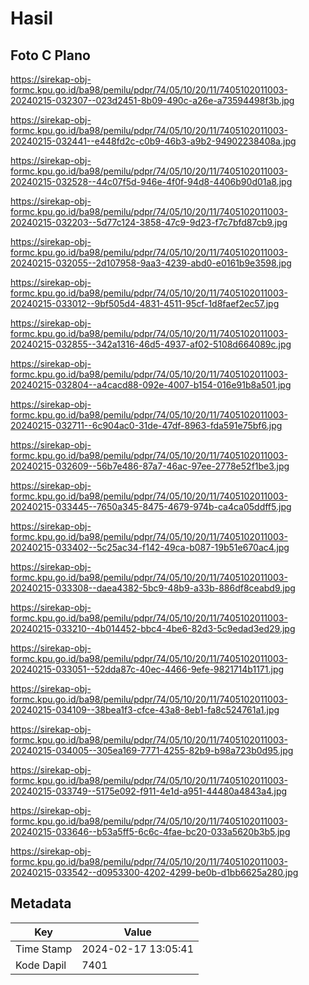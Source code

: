 # Hasil

## Foto C Plano

https://sirekap-obj-formc.kpu.go.id/ba98/pemilu/pdpr/74/05/10/20/11/7405102011003-20240215-032307--023d2451-8b09-490c-a26e-a73594498f3b.jpg

https://sirekap-obj-formc.kpu.go.id/ba98/pemilu/pdpr/74/05/10/20/11/7405102011003-20240215-032441--e448fd2c-c0b9-46b3-a9b2-94902238408a.jpg

https://sirekap-obj-formc.kpu.go.id/ba98/pemilu/pdpr/74/05/10/20/11/7405102011003-20240215-032528--44c07f5d-946e-4f0f-94d8-4406b90d01a8.jpg

https://sirekap-obj-formc.kpu.go.id/ba98/pemilu/pdpr/74/05/10/20/11/7405102011003-20240215-032203--5d77c124-3858-47c9-9d23-f7c7bfd87cb9.jpg

https://sirekap-obj-formc.kpu.go.id/ba98/pemilu/pdpr/74/05/10/20/11/7405102011003-20240215-032055--2d107958-9aa3-4239-abd0-e0161b9e3598.jpg

https://sirekap-obj-formc.kpu.go.id/ba98/pemilu/pdpr/74/05/10/20/11/7405102011003-20240215-033012--9bf505d4-4831-4511-95cf-1d8faef2ec57.jpg

https://sirekap-obj-formc.kpu.go.id/ba98/pemilu/pdpr/74/05/10/20/11/7405102011003-20240215-032855--342a1316-46d5-4937-af02-5108d664089c.jpg

https://sirekap-obj-formc.kpu.go.id/ba98/pemilu/pdpr/74/05/10/20/11/7405102011003-20240215-032804--a4cacd88-092e-4007-b154-016e91b8a501.jpg

https://sirekap-obj-formc.kpu.go.id/ba98/pemilu/pdpr/74/05/10/20/11/7405102011003-20240215-032711--6c904ac0-31de-47df-8963-fda591e75bf6.jpg

https://sirekap-obj-formc.kpu.go.id/ba98/pemilu/pdpr/74/05/10/20/11/7405102011003-20240215-032609--56b7e486-87a7-46ac-97ee-2778e52f1be3.jpg

https://sirekap-obj-formc.kpu.go.id/ba98/pemilu/pdpr/74/05/10/20/11/7405102011003-20240215-033445--7650a345-8475-4679-974b-ca4ca05ddff5.jpg

https://sirekap-obj-formc.kpu.go.id/ba98/pemilu/pdpr/74/05/10/20/11/7405102011003-20240215-033402--5c25ac34-f142-49ca-b087-19b51e670ac4.jpg

https://sirekap-obj-formc.kpu.go.id/ba98/pemilu/pdpr/74/05/10/20/11/7405102011003-20240215-033308--daea4382-5bc9-48b9-a33b-886df8ceabd9.jpg

https://sirekap-obj-formc.kpu.go.id/ba98/pemilu/pdpr/74/05/10/20/11/7405102011003-20240215-033210--4b014452-bbc4-4be6-82d3-5c9edad3ed29.jpg

https://sirekap-obj-formc.kpu.go.id/ba98/pemilu/pdpr/74/05/10/20/11/7405102011003-20240215-033051--52dda87c-40ec-4466-9efe-9821714b1171.jpg

https://sirekap-obj-formc.kpu.go.id/ba98/pemilu/pdpr/74/05/10/20/11/7405102011003-20240215-034109--38bea1f3-cfce-43a8-8eb1-fa8c524761a1.jpg

https://sirekap-obj-formc.kpu.go.id/ba98/pemilu/pdpr/74/05/10/20/11/7405102011003-20240215-034005--305ea169-7771-4255-82b9-b98a723b0d95.jpg

https://sirekap-obj-formc.kpu.go.id/ba98/pemilu/pdpr/74/05/10/20/11/7405102011003-20240215-033749--5175e092-f911-4e1d-a951-44480a4843a4.jpg

https://sirekap-obj-formc.kpu.go.id/ba98/pemilu/pdpr/74/05/10/20/11/7405102011003-20240215-033646--b53a5ff5-6c6c-4fae-bc20-033a5620b3b5.jpg

https://sirekap-obj-formc.kpu.go.id/ba98/pemilu/pdpr/74/05/10/20/11/7405102011003-20240215-033542--d0953300-4202-4299-be0b-d1bb6625a280.jpg


## Metadata

| Key        | Value               |
| ---------- | ------------------- |
| Time Stamp | 2024-02-17 13:05:41 |
| Kode Dapil | 7401                |



